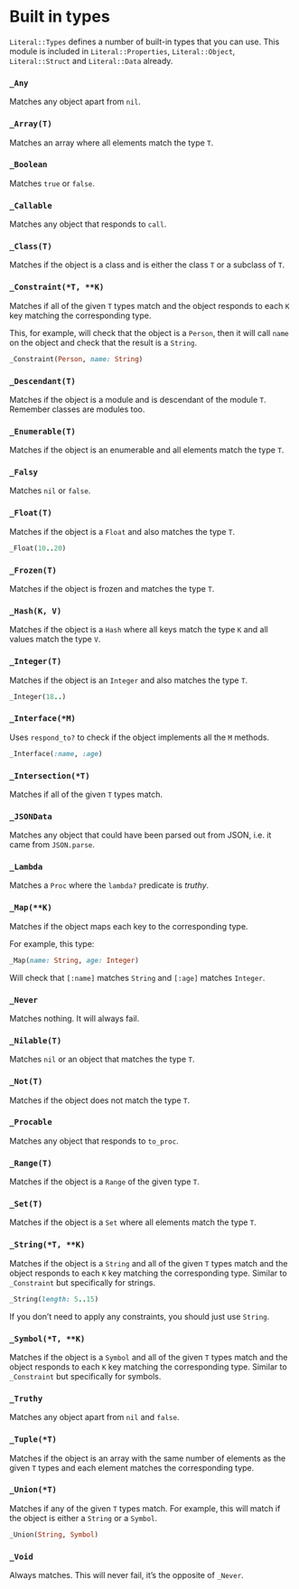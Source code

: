 
# Built in types

`Literal::Types` defines a number of built-in types that you can use. This module is included in `Literal::Properties`, `Literal::Object`, `Literal::Struct` and `Literal::Data` already.

### `_Any`

Matches any object apart from `nil`.

### `_Array(T)`

Matches an array where all elements match the type `T`.

### `_Boolean`

Matches `true` or `false`.

### `_Callable`

Matches any object that responds to `call`.

### `_Class(T)`

Matches if the object is a class and is either the class `T` or a subclass of `T`.

### `_Constraint(*T, **K)`

Matches if all of the given `T` types match and the object responds to each `K` key matching the corresponding type.

This, for example, will check that the object is a `Person`, then it will call `name` on the object and check that the result is a `String`.

```ruby
_Constraint(Person, name: String)
```

### `_Descendant(T)`

Matches if the object is a module and is descendant of the module `T`. Remember classes are modules too.

### `_Enumerable(T)`

Matches if the object is an enumerable and all elements match the type `T`.

### `_Falsy`

Matches `nil` or `false`.

### `_Float(T)`

Matches if the object is a `Float` and also matches the type `T`.

```ruby
_Float(10..20)
```

### `_Frozen(T)`

Matches if the object is frozen and matches the type `T`.

### `_Hash(K, V)`

Matches if the object is a `Hash` where all keys match the type `K` and all values match the type `V`.

### `_Integer(T)`

Matches if the object is an `Integer` and also matches the type `T`.

```ruby
_Integer(18..)
```

### `_Interface(*M)`

Uses `respond_to?` to check if the object implements all the `M` methods.

```ruby
_Interface(:name, :age)
```

### `_Intersection(*T)`

Matches if all of the given `T` types match.

### `_JSONData`

Matches any object that could have been parsed out from JSON, i.e. it came from `JSON.parse`.

### `_Lambda`

Matches a `Proc` where the `lambda?` predicate is *truthy*.

### `_Map(**K)`

Matches if the object maps each key to the corresponding type.

For example, this type:

```ruby
_Map(name: String, age: Integer)
```

Will check that `[:name]` matches `String` and `[:age]` matches `Integer`.

### `_Never`

Matches nothing. It will always fail.

### `_Nilable(T)`

Matches `nil` or an object that matches the type `T`.

### `_Not(T)`

Matches if the object does not match the type `T`.

### `_Procable`

Matches any object that responds to `to_proc`.

### `_Range(T)`

Matches if the object is a `Range` of the given type `T`.

### `_Set(T)`

Matches if the object is a `Set` where all elements match the type `T`.

### `_String(*T, **K)`

Matches if the object is a `String` and all of the given `T` types match and the object responds to each `K` key matching the corresponding type. Similar to `_Constraint` but specifically for strings.

```ruby
_String(length: 5..15)
```

If you don’t need to apply any constraints, you should just use `String`.

### `_Symbol(*T, **K)`

Matches if the object is a `Symbol` and all of the given `T` types match and the object responds to each `K` key matching the corresponding type. Similar to `_Constraint` but specifically for symbols.

### `_Truthy`

Matches any object apart from `nil` and `false`.

### `_Tuple(*T)`

Matches if the object is an array with the same number of elements as the given `T` types and each element matches the corresponding type.

### `_Union(*T)`

Matches if any of the given `T` types match. For example, this will match if the object is either a `String` or a `Symbol`.

```ruby
_Union(String, Symbol)
```

### `_Void`

Always matches. This will never fail, it’s the opposite of `_Never`.

